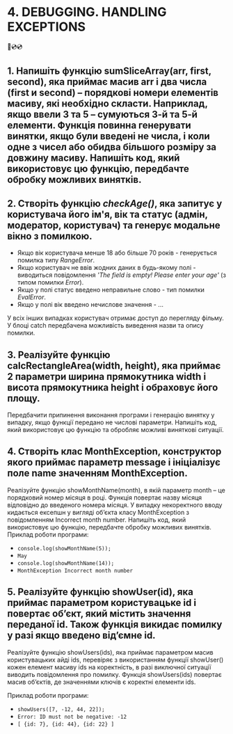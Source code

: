 # 4. DEBUGGING. HANDLING EXCEPTIONS
📀💿💿

## 1. Напишіть функцію sumSliceArray(arr, first, second), яка приймає масив arr і два числа (first и second) – порядкові номери елементів масиву, які необхідно скласти. Наприклад, якщо ввели 3 та 5 – сумуються 3-й та 5-й елементи. Функція повинна генерувати винятки, якщо були введені не числа, і коли одне з чисел або обидва більшого розміру за довжину масиву. Напишіть код, який використовує цю функцію, передбачте обробку можливих винятків.

## 2. Створіть функцію *checkAge()*, яка запитує у користувача його ім'я, вік та статус (адмін, модератор, користувач) та генерує модальне вікно з помилкою. 

- Якщо вік користувача менше 18 або більше 70 років - генерується помилка типу *RangeError*.
- Якщо користувач не ввів жодних даних в будь-якому полі - виводиться повідомлення *'The field is empty! Please enter your age'* (з типом помилки *Error*).
- Якщо у полі статус введено неправильне слово - тип помилки *EvalError*.
- Якщо у полі вік введено нечислове значення - ...

У всіх інших випадках користувач отримає доступ до перегляду фільму. У блоці catch передбачена можливість виведення назви та опису помилки.

## 3. Реалізуйте функцію calcRectangleArea(width, height), яка приймає 2 параметри ширина прямокутника width і висота прямокутника height і обраховує його площу.
Передбачити припинення виконання програми і генерацію винятку у випадку, якщо функції передано не числові параметри.
Напишіть код, який використовує цю функцію та обробляє можливі виняткові ситуації.

## 4. Створіть клас MonthException, конструктор якого приймає параметр message і ініціалізує поле name значенням MonthException.
Реалізуйте функцію showMonthName(month), в якій параметр month – це порядковий номер місяця в році. Функція повертає назву місяця відповідно до введеного номера місяця. У випадку некоректного вводу кидається ексепшн у вигляді об’єкта класу MonthException з повідомленням Incorrect month number.
Напишіть код, який використовує цю функцію, передбачте обробку можливих винятків.
Приклад роботи програми:
- `console.log(showMonthName(5));`
- `May`
- `console.log(showMonthName(14));`
- `MonthException Incorrect month number`

## 5. Реалізуйте функцію showUser(id), яка приймає параметром користувацьке id і повертає об’єкт, який містить значення переданої id. Також функція викидає помилку у разі якщо введено від’ємне id.
Реалізуйте функцію showUsers(ids), яка приймає параметром масив користувацьких айді ids, перевіряє з використанням функції showUser() кожен елемент масиву ids на коректність, в разі виключної ситуації виводить повідомлення про помилку. Функція showUsers(ids) повертає масив об’єктів, де значеннями ключів є коректні елементи ids.

Приклад роботи програми:

- `showUsers([7, -12, 44, 22]);`
- `Error: ID must not be negative: -12`
- `[ {id: 7}, {id: 44}, {id: 22} ]`